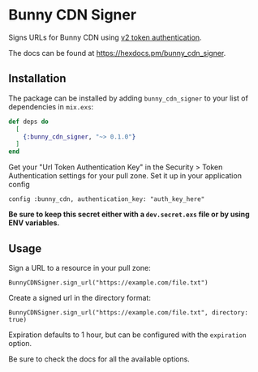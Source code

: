 # Bunny CDN Signer

Signs URLs for Bunny CDN using [v2 token
authentication](https://support.bunny.net/hc/en-us/articles/360016055099-How-to-sign-URLs-for-BunnyCDN-Token-Authentication).

The docs can be found at <https://hexdocs.pm/bunny_cdn_signer>.

## Installation

The package can be installed by adding `bunny_cdn_signer` to your list of dependencies in `mix.exs`:

```elixir
def deps do
  [
    {:bunny_cdn_signer, "~> 0.1.0"}
  ]
end
```

Get your "Url Token Authentication Key" in the Security > Token Authentication
settings for your pull zone. Set it up in your application config

```
config :bunny_cdn, authentication_key: "auth_key_here"
```

**Be sure to keep this secret either with a `dev.secret.exs` file or by using ENV
variables.**

## Usage

Sign a URL to a resource in your pull zone:

```
BunnyCDNSigner.sign_url("https://example.com/file.txt")
```

Create a signed url in the directory format:

```
BunnyCDNSigner.sign_url("https://example.com/file.txt", directory: true)
```

Expiration defaults to 1 hour, but can be configured with the `expiration` option.

Be sure to check the docs for all the available options.
